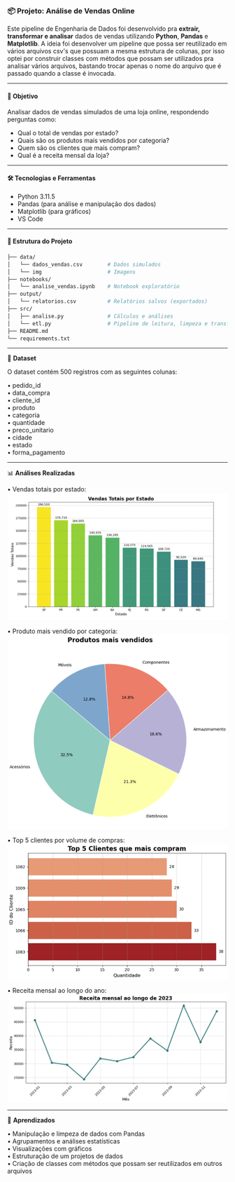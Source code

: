 ### 📦 Projeto: Análise de Vendas Online


Este pipeline de Engenharia de Dados foi desenvolvido pra **extrair, transformar
e analisar** dados de vendas utilizando **Python**, **Pandas** e **Matplotlib**. 
A ideia foi desenvolver um pipeline que possa ser reutilizado em vários arquivos csv's 
que possuam a mesma estrutura de colunas, por isso optei por construir classes com métodos 
que possam ser utilizados pra analisar vários arquivos, bastando trocar apenas o nome do 
arquivo que é passado quando a classe é invocada.

---

#### 🎯 Objetivo

Analisar dados de vendas simulados de uma loja online, respondendo perguntas como:

- Qual o total de vendas por estado?
- Quais são os produtos mais vendidos por categoria?
- Quem são os clientes que mais compram?
- Qual é a receita mensal da loja?

---

#### 🛠️ Tecnologias e Ferramentas

- Python 3.11.5
- Pandas (para análise e manipulação dos dados)
- Matplotlib (para gráficos)
- VS Code

---

#### 📁 Estrutura do Projeto

```bash
├── data/
│   └── dados_vendas.csv        # Dados simulados
│   └── img                     # Imagens
├── notebooks/
│   └── analise_vendas.ipynb    # Notebook exploratório
├── output/
│   └── relatorios.csv          # Relatórios salvos (exportados)
├── src/
│   ├── analise.py              # Cálculos e análises
│   └── etl.py                  # Pipeline de leitura, limpeza e transformação
├── README.md
└── requirements.txt

```

--- 

🧪 **Dataset**

O dataset contém 500 registros com as seguintes colunas:

•	pedido_id  
•	data_compra  
•	cliente_id  
•	produto  
•	categoria  
•	quantidade  
•	preco_unitario  
•	cidade  
•	estado  
•	forma_pagamento  

---

📊 **Análises Realizadas**

•	Vendas totais por estado:  
![texto alternativo](img/vendas_totais_por_estado.png)

•	Produto mais vendido por categoria:    
![texto alternativo](img/produtos_mais_vendidos.png)


•	Top 5 clientes por volume de compras:   
![texto alternativo](img/clientes_que_mais_compram.png)

•	Receita mensal ao longo do ano:    
![texto alternativo](img/receita_mensal.png)

---

🧠 **Aprendizados**

•	Manipulação e limpeza de dados com Pandas  
•	Agrupamentos e análises estatísticas  
•	Visualizações com gráficos  
•	Estruturação de um projetos de dados  
•	Criação de classes com métodos que possam ser reutilizados em outros arquivos 
